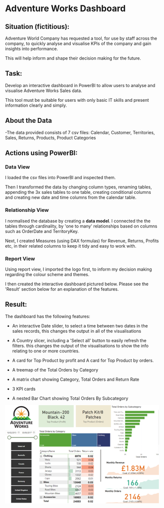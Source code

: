 # Adventure Works Dashboard

## Situation (fictitious):

Adventure World Company has requested a tool, for use by staff across the company, to quickly analyse and visualise KPIs of the company and gain insights into performance.

This will help inform and shape their decision making for the future.

## Task:

Develop an interactive dashboard in PowerBI to allow users to analyse and visualise Adventure Works Sales data.

This tool must be suitable for users with only basic IT skills and present information clearly and simply. 

## About the Data

-The data provided consists of 7 csv files: Calendar, Customer, Territories, Sales, Returns, Products, Product Categories

## Actions using PowerBI:
 
### Data View

I loaded the csv files into PowerBI and inspected them. 

Then I transformed the data by changing column types, renaming tables, appending the 3x sales tables to one table, creating conditional columns and creating new date and time columns from the calendar table. 

### Relationship View

I normalised the database by creating a <b>data model</b>. I connected the the tables through cardinality, by 'one to many' relationships based on columns such as OrderDate and TerritoryKey.

Next, I created Measures (using DAX formulas) for Revenue, Returns, Profits etc, in their related columns to keep it tidy and easy to work with. 

### Report View

Using report view, I imported the logo first, to inform my decision making regarding the colour scheme and themes.

I then created the interactive dashboard pictured below. Please see the 'Result' section below for an explanation of the features.

## Result:

The dashboard has the following features:

- An interactive Date slider, to select a time between two dates in the sales records, this changes the output in all of the visualisations
  
- A Country slicer, including a 'Select all' button to easily refresh the filters. this changes the output of the visualisations to show the info relating to one or more countries.
  
- A card for Top Product by profit and A card for Top Product by orders.
  
- A treemap of the Total Orders by Category
  
- A matrix chart showing Category, Total Orders and Return Rate

- 3 KPI cards

- A nested Bar Chart showing Total Orders By Subcategory

![Alt text](https://github.com/IsabelWh/DataAnalysisProjects/blob/7004ed15ecc8db05c0b4330cf29aad34c2558342/AW_dashboard_screenshot.png)


